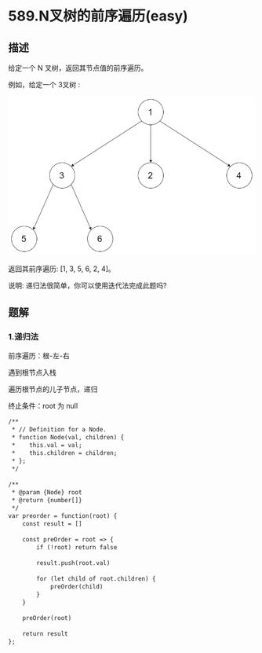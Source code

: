 # 589.N叉树的前序遍历(easy)

## 描述

给定一个 N 叉树，返回其节点值的前序遍历。

例如，给定一个 3叉树 :

![image](https://github.com/lijiredback/javascript-algorithm/blob/master/src/data-structure/tree/imgs/0589.png)

返回其前序遍历: [1, 3, 5, 6, 2, 4]。

说明: 递归法很简单，你可以使用迭代法完成此题吗?

## 题解

### 1.递归法

前序遍历：根-左-右

遇到根节点入栈

遍历根节点的儿子节点，递归

终止条件：root 为 null

```
/**
 * // Definition for a Node.
 * function Node(val, children) {
 *    this.val = val;
 *    this.children = children;
 * };
 */

/**
 * @param {Node} root
 * @return {number[]}
 */
var preorder = function(root) {
    const result = []

    const preOrder = root => {
        if (!root) return false

        result.push(root.val)

        for (let child of root.children) {
            preOrder(child)
        }
    }

    preOrder(root)

    return result
};
```